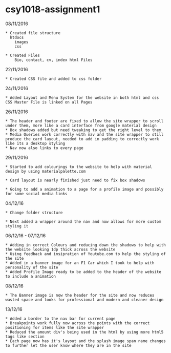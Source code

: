 # csy1018-assignment1

  08/11/2016

    * Created file structure
      htdocs
        images
        css

    * Created Files
        Bio, contact, cv, index html Files


  22/11/2016

    * Created CSS file and added to css folder

  24/11/2016

    * Added Layout and Menu System for the website in both html and css
    CSS Master File is linked on all Pages

  26/11/2016

    * The header and footer are fixed to allow the site wrapper to scroll under them, more like a card interface from google material design
    * Box shadows added but need tweaking to get the right level to them
    * Media Queries work correctly with nav and the site wrapper to still produce the card layout, needed to add in padding to correctly work like its a desktop styling
    * Nav now also links to every page

  29/11/2016

    * Started to add colourings to the website to help with material design by using materialpalette.com

    * Card layout is nearly finished just need to fix box shadows

    * Going to add a animation to a page for a profile image and possibly for some social media links

  04/12/16

    * Change folder structure

    * Next added a wrapper around the nav and now allows for more custom styling it

  06/12/16 - 07/12/16

    * Adding in correct Colours and reducing down the shadows to help with the website looking 1dp thick across the website
    * Using feedback and insipration of Youtube.com to help the styling of the site
    * Added in a banner image for an F1 Car which I took to help with personality of the site
    * Added Profile Image ready to be added to the header of the website to include a animation

  08/12/16

    * The Banner image is now the header for the site and now reduces wasted space and looks for professional and modern and cleaner design

  13/12/16

    * Added a border to the nav bar for current page
    * Breakpoints work fully now across the points with the correct positioning for items like the site wrapper
    * Reduced the amount div's being used in the html by using more html5 tags like section
    * Each page now has it's layout and the splash image span name changes to further let the user know where they are in the site
